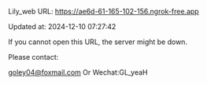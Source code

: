 Lily_web URL: https://ae6d-61-165-102-156.ngrok-free.app

Updated at: 2024-12-10 07:27:42

If you cannot open this URL, the server might be down.

Please contact: 

goley04@foxmail.com Or Wechat:GL_yeaH